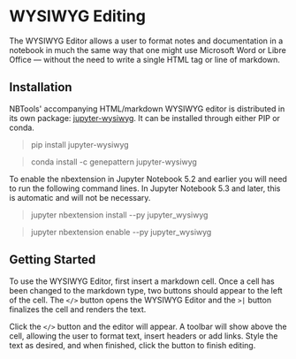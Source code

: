 # WYSIWYG Editing

The WYSIWYG Editor allows a user to format notes and documentation in a notebook in much the same way that one might use Microsoft Word or Libre Office —
without the need to write a single HTML tag or line of markdown.

## Installation

NBTools' accompanying HTML/markdown WYSIWYG editor is distributed in its own package: [jupyter-wysiwyg](https://github.com/genepattern/jupyter-wysiwyg). It can
be installed through either PIP or conda.

> pip install jupyter-wysiwyg

> conda install -c genepattern jupyter-wysiwyg

To enable the nbextension in Jupyter Notebook 5.2 and earlier you will need to run the following command lines. In Jupyter Notebook 5.3 and later, this is
automatic and will not be necessary.

> jupyter nbextension install --py jupyter_wysiwyg

> jupyter nbextension enable --py jupyter_wysiwyg


## Getting Started

To use the WYSIWYG Editor, first insert a markdown cell. Once a cell has been changed to the markdown type, two buttons should appear to the left of the cell.
The `</>` button opens the WYSIWYG Editor and the `>|` button finalizes the cell and renders the text.

Click the `</>` button and the editor will appear. A toolbar will show above the cell, allowing the user to format text, insert headers or add links. Style the
text as desired, and when finished, click the button to finish editing.